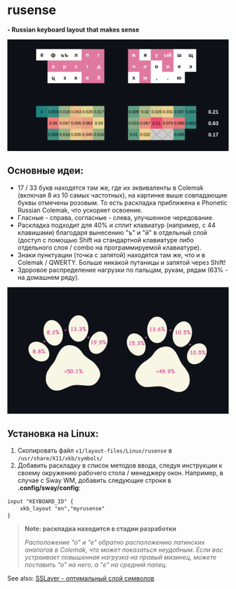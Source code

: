 # rusense 
**- Russian keyboard layout that makes sense**

![layout-and-load](v1/pictures/layout-and-frequency.png)

## Основные идеи:

- 17 / 33 букв находятся там же, где их эквиваленты в Colemak (включая 8 из 10 самых частотных), на картинке выше совпадающие буквы отмечены розовым. То есть раскладка приближена к Phonetic Russian Colemak, что ускоряет освоение. 
- Гласные - справа, согласные - слева, улучшенное чередование.
- Раскладка подходит для 40% и сплит клавиатур (например, с 44 клавишами) благодаря вынесению "ъ" и "й" в отдельный слой (доступ с помощью Shift на стандартной клавиатуре либо отдельного слоя / combo на программируемой клавиатуре). 
- Знаки пунктуации (точка с запятой) находятся там же, что и в Colemak / QWERTY. Больше никакой путаницы и запятой через Shift!  
- Здоровое распределение нагрузки по пальцам, рукам, рядам (63% - на домашнем ряду).

![layout-and-load](v1/pictures/fingers-and-hands-load.png)

## Установка на Linux:

1. Скопировать файл `v1/layout-files/Linux/rusense` в `/usr/share/X11/xkb/symbols/`
1. Добавить раскладку в список методов ввода, следуя инструкции к своему окружению рабочего стола / менеджеру окон.
Например, в случае с Sway WM, добавить следующие строки в **.config/sway/config**:
```
input "KEYBOARD_ID" {
	xkb_layout "en","myrusense"
}

```

> **Note: раскладка находится в стадии разработки**
> 
> *Расположение "о" и "е" обратно расположению латинских аналогов в Colemak, что может показаться неудобным. Если вас устраивает повышенная нагрузка на правый мизинец, можете поставить "о" на него, а "е" на средний палец.*

See also: [SSLayer - оптимальный слой символов](https://github.com/LearnBeFree/SSLayer)
